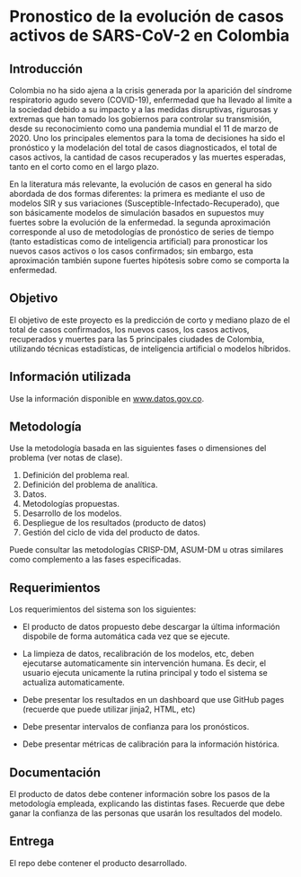 # Pronostico de la evolución de casos activos de SARS-CoV-2 en Colombia


## Introducción

Colombia no ha sido ajena a la crisis generada por la aparición del síndrome respiratorio agudo severo (COVID-19), enfermedad que ha llevado al limite a la sociedad debido a su impacto y a las medidas  disruptivas, rigurosas y extremas que han tomado los gobiernos para controlar su transmisión, desde su reconocimiento como una pandemia mundial el 11 de marzo de 2020. Uno los principales elementos para la toma de decisiones ha sido el pronóstico y la modelación del total de casos diagnosticados, el total de casos activos, la cantidad de casos recuperados y las muertes esperadas, tanto en el corto como en el largo plazo.

En la literatura más relevante, la evolución de casos en general ha sido abordada de dos formas diferentes: la primera es mediante el uso de modelos SIR y sus variaciones (Susceptible-Infectado-Recuperado), que son básicamente modelos de simulación basados en supuestos muy fuertes sobre la evolución de la enfermedad. la segunda aproximación corresponde al uso de metodologías de pronóstico de series de tiempo (tanto estadísticas como de inteligencia artificial) para pronosticar los nuevos casos activos o los casos confirmados; sin embargo, esta aproximación también supone fuertes hipótesis sobre como se comporta la enfermedad.

## Objetivo

El objetivo de este proyecto es la predicción de corto y mediano plazo de el total de casos confirmados, los nuevos casos, los casos activos, recuperados y muertes para las 5 principales ciudades de Colombia, utilizando técnicas estadísticas, de inteligencia artificial o modelos híbridos.

## Información utilizada

Use la información disponible en www.datos.gov.co.

## Metodología

Use la metodología basada en las siguientes fases o dimensiones del problema (ver notas de clase).

1. Definición del problema real.
2. Definición del problema de analítica.
3. Datos.
4. Metodologías propuestas.
5. Desarrollo de los modelos.
6. Despliegue de los resultados (producto de datos)
7. Gestión del ciclo de vida del producto de datos. 

Puede consultar las metodologías CRISP-DM, ASUM-DM u otras similares como complemento a las fases especificadas.


## Requerimientos

Los requerimientos del sistema son los siguientes:

* El producto de datos propuesto debe descargar la última información dispobile de forma automática cada vez que se ejecute. 

* La limpieza de datos, recalibración de los modelos, etc, deben ejecutarse automaticamente sin intervención humana. Es decir, el usuario ejecuta unicamente la rutina principal y todo el sistema se actualiza automaticamente.

* Debe presentar los resultados en un dashboard que use GitHub pages (recuerde que puede utilizar jinja2, HTML, etc)

* Debe presentar intervalos de confianza para los pronósticos.

* Debe presentar métricas de calibración para la información histórica.


## Documentación

El producto de datos debe contener información sobre los pasos de la metodología empleada, explicando las distintas fases. Recuerde que debe ganar la confianza de las personas que usarán los resultados del modelo.

## Entrega

El repo debe contener el producto desarrollado.





